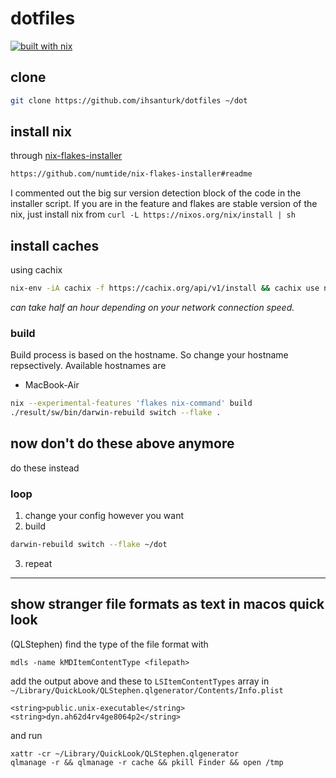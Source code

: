 # dotfiles
[![built with nix](https://builtwithnix.org/badge.svg)](https://builtwithnix.org)

## clone
```sh
git clone https://github.com/ihsanturk/dotfiles ~/dot
```

## install nix
through [nix-flakes-installer](https://github.com/numtide/nix-flakes-installer/releases)
```sh
https://github.com/numtide/nix-flakes-installer#readme
```
I commented out the big sur version detection block of the code in the
installer script. If you are in the feature and flakes are stable version of
the nix, just install nix from `curl -L https://nixos.org/nix/install | sh`

## install caches
using cachix
```sh
nix-env -iA cachix -f https://cachix.org/api/v1/install && cachix use nix-community
```
*can take half an hour depending on your network connection speed.*

### build
Build process is based on the hostname. So change your hostname repsectively.
Available hostnames are
* MacBook-Air

```sh
nix --experimental-features 'flakes nix-command' build
./result/sw/bin/darwin-rebuild switch --flake .
```

## now don't do these above anymore
do these instead
### loop
1. change your config however you want
2. build
```sh
darwin-rebuild switch --flake ~/dot
```
3. repeat

---

## show stranger file formats as text in macos quick look
(QLStephen)
find the type of the file format with
```
mdls -name kMDItemContentType <filepath>
```

add the output above and these to `LSItemContentTypes` array in
`~/Library/QuickLook/QLStephen.qlgenerator/Contents/Info.plist`
```
<string>public.unix-executable</string>
<string>dyn.ah62d4rv4ge8064p2</string>
```
and run
```
xattr -cr ~/Library/QuickLook/QLStephen.qlgenerator
qlmanage -r && qlmanage -r cache && pkill Finder && open /tmp
```
